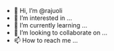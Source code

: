 - 👋 Hi, I’m @rajuoli
- 👀 I’m interested in ...
- 🌱 I’m currently learning ...
- 💞️ I’m looking to collaborate on ...
- 📫 How to reach me ...

<!---
rajuoli/rajuoli is a ✨ special ✨ repository because its `README.md` (this file) appears on your GitHub profile.
You can click the Preview link to take a look at your changes.
--->
